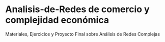 # Analisis-de-Redes de comercio y complejidad económica
Materiales, Ejercicios y Proyecto Final sobre Análisis de Redes Complejas
